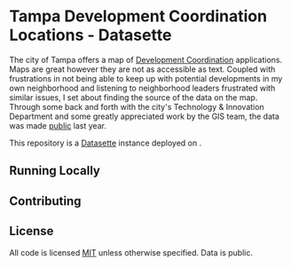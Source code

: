 # Tampa Development Coordination Locations - Datasette

The city of Tampa offers a map of [Development Coordination](https://tampa.maps.arcgis.com/apps/webappviewer/index.html?id=bbda3ba918ad420fa686db9656c32b76) applications. Maps are great however they are not as accessible as text. Coupled with frustrations in not being able to keep up with potential developments in my own neighborhood and listening to neighborhood leaders frustrated with similar issues, I set about finding the source of the data on the map. Through some back and forth with the city's Technology & Innovation Department and some greatly appreciated work by the GIS team, the data was made [public](https://city-tampa.opendata.arcgis.com/datasets/tampa::development-coordination-locations/explore?location=28.012561%2C-82.417200%2C11.84) last year.

This repository is a [Datasette](https://datasette.io) instance deployed on .

## Running Locally

## Contributing

## License
All code is licensed [MIT](https://__TODO__/LICENSE) unless otherwise specified. Data is public.